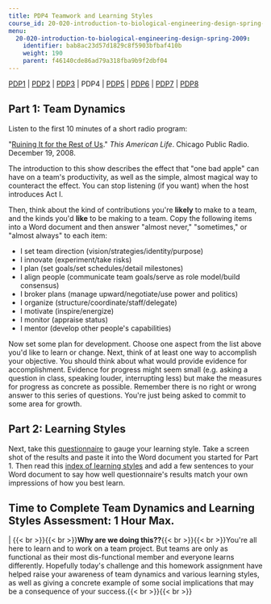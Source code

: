 ```yaml
---
title: PDP4 Teamwork and Learning Styles
course_id: 20-020-introduction-to-biological-engineering-design-spring-2009
menu:
  20-020-introduction-to-biological-engineering-design-spring-2009:
    identifier: bab8ac23d57d1829c8f5903bfbaf410b
    weight: 190
    parent: f46140cde86ad79a318fba9b9f2dbf04
---
```

[PDP1](/courses/biological-engineering/20-020-introduction-to-biological-engineering-design-spring-2009/assignments/20-020_assn) | [PDP2](/courses/biological-engineering/20-020-introduction-to-biological-engineering-design-spring-2009/assignments/pdp2) | [PDP3](/courses/biological-engineering/20-020-introduction-to-biological-engineering-design-spring-2009/assignments/pdp3) | PDP4 | [PDP5](/courses/biological-engineering/20-020-introduction-to-biological-engineering-design-spring-2009/assignments/pdp5) | [PDP6](/courses/biological-engineering/20-020-introduction-to-biological-engineering-design-spring-2009/assignments/pdp6) | [PDP7](/courses/biological-engineering/20-020-introduction-to-biological-engineering-design-spring-2009/assignments/pdp7) | [PDP8](/courses/biological-engineering/20-020-introduction-to-biological-engineering-design-spring-2009/assignments/pdp8)

Part 1: Team Dynamics
---------------------

Listen to the first 10 minutes of a short radio program:

"[Ruining It for the Rest of Us](http://www.thisamericanlife.org/Radio_Episode.aspx?sched=1275)." _This American Life_. Chicago Public Radio. December 19, 2008.

The introduction to this show describes the effect that "one bad apple" can have on a team's productivity, as well as the simple, almost magical way to counteract the effect. You can stop listening (if you want) when the host introduces Act I.

Then, think about the kind of contributions you're **likely** to make to a team, and the kinds you'd **like** to be making to a team. Copy the following items into a Word document and then answer "almost never," "sometimes," or "almost always" to each item:

*   I set team direction (vision/strategies/identity/purpose)
*   I innovate (experiment/take risks)
*   I plan (set goals/set schedules/detail milestones)
*   I align people (communicate team goals/serve as role model/build consensus)
*   I broker plans (manage upward/negotiate/use power and politics)
*   I organize (structure/coordinate/staff/delegate)
*   I motivate (inspire/energize)
*   I monitor (appraise status)
*   I mentor (develop other people's capabilities)

Now set some plan for development. Choose one aspect from the list above you'd like to learn or change. Next, think of at least one way to accomplish your objective. You should think about what would provide evidence for accomplishment. Evidence for progress might seem small (e.g. asking a question in class, speaking louder, interrupting less) but make the measures for progress as concrete as possible. Remember there is no right or wrong answer to this series of questions. You're just being asked to commit to some area for growth.

Part 2: Learning Styles
-----------------------

Next, take this [questionnaire](http://www.engr.ncsu.edu/learningstyles/ilsweb.html) to gauge your learning style. Take a screen shot of the results and paste it into the Word document you started for Part 1. Then read this [index of learning styles](http://www4.ncsu.edu/unity/lockers/users/f/felder/public/ILSdir/styles.htm) and add a few sentences to your Word document to say how well questionnaire's results match your own impressions of how you best learn.

Time to Complete Team Dynamics and Learning Styles Assessment: 1 Hour Max.
--------------------------------------------------------------------------

| {{< br >}}{{< br >}}**Why are we doing this??**{{< br >}}{{< br >}}You're all here to learn and to work on a team project. But teams are only as functional as their most dis-functional member and everyone learns differently. Hopefully today's challenge and this homework assignment have helped raise your awareness of team dynamics and various learning styles, as well as giving a concrete example of some social implications that may be a consequence of your success.{{< br >}}{{< br >}}